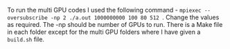 To run the multi GPU codes I used the following command - `mpiexec --oversubscribe -np 2 ./a.out 1000000000 100 80 512
`. Change the values as required. The -np should be number of GPUs to run. There is a Make file in each folder except for the multi GPU folders
where I have given a `build.sh` file.
